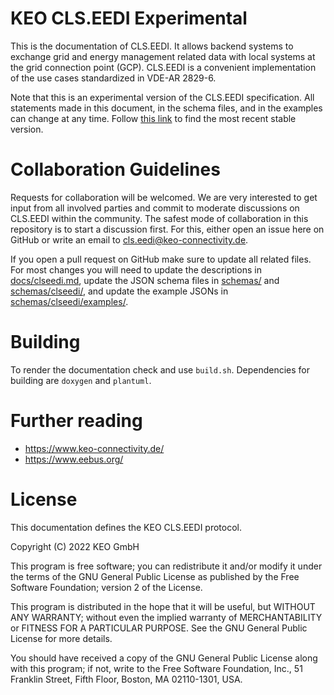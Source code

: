 # KEO CLS.EEDI Experimental

This is the documentation of CLS.EEDI. It allows backend systems to exchange grid and energy management related data with
local systems at the grid connection point (GCP). CLS.EEDI is a convenient implementation of the use cases standardized
in VDE-AR 2829-6.

Note that this is an experimental version of the CLS.EEDI specification. All statements made in this document, in
the schema files, and in the examples can change at any time. Follow
[this link](https://github.com/KEO-cls-eedi/specification) to find the most recent stable version.

# Collaboration Guidelines

Requests for collaboration will be welcomed. We are very interested to get input from all involved parties and commit to
moderate discussions on CLS.EEDI within the community. The safest mode of collaboration in this repository is to start a
discussion first. For this, either open an issue here on GitHub or write an email to cls.eedi@keo-connectivity.de.

If you open a pull request on GitHub make sure to update all related files. For most changes you will need to update
the descriptions in [docs/clseedi.md](https://github.com/KEO-cls-eedi/specification/blob/main/doc/clseedi.md), update
the JSON schema files in [schemas/](https://github.com/KEO-cls-eedi/specification/tree/main/schemas) and
[schemas/clseedi/](https://github.com/KEO-cls-eedi/specification/tree/main/schemas/clseedi/), and update the example
JSONs in [schemas/clseedi/examples/](https://github.com/KEO-cls-eedi/specification/tree/main/schemas/clseedi/examples).

# Building

To render the documentation check and use `build.sh`. Dependencies for building are `doxygen` and `plantuml`.

# Further reading
* https://www.keo-connectivity.de/
* https://www.eebus.org/

# License

This documentation defines the KEO CLS.EEDI protocol.

Copyright (C) 2022 KEO GmbH

This program is free software; you can redistribute it and/or
modify it under the terms of the GNU General Public License
as published by the Free Software Foundation; version 2
of the License.

This program is distributed in the hope that it will be useful,
but WITHOUT ANY WARRANTY; without even the implied warranty of
MERCHANTABILITY or FITNESS FOR A PARTICULAR PURPOSE.  See the
GNU General Public License for more details.

You should have received a copy of the GNU General Public License
along with this program; if not, write to the Free Software
Foundation, Inc., 51 Franklin Street, Fifth Floor, Boston, MA  02110-1301, USA.
